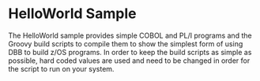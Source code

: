 # HelloWorld Sample
The HelloWorld sample provides simple COBOL and PL/I programs and the Groovy build scripts to compile them to show the simplest form of using DBB to build z/OS programs.  In order to keep the build scripts as simple as possible, hard coded values are used and need to be changed in order for the script to run on your system.




